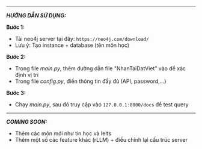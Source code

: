 -------------------
***HƯỚNG DẪN SỬ DỤNG:***

**Bước 1:**

*  Tải neo4j server tại đây: `https://neo4j.com/download/`
*  Lưu ý: Tạo instance + database (tên môn học)

**Bước 2:** 

*   Trong file *main.py*, thêm đường dẫn file "NhanTaiDatViet" vào để xác định vị trí
*   Trong file *config.py*, điền thông tin đầy đủ (API, password,...)

**Bước 3:**

*   Chạy *main.py*, sau đó truy cập vào ``127.0.0.1:8000/docs`` để test query

------------------

***COMING SOON:***

*   Thêm các môn mới như tin học và Ielts
*   Thêm một số các feature khác (rLLM) + điều chỉnh lại cấu trúc server
